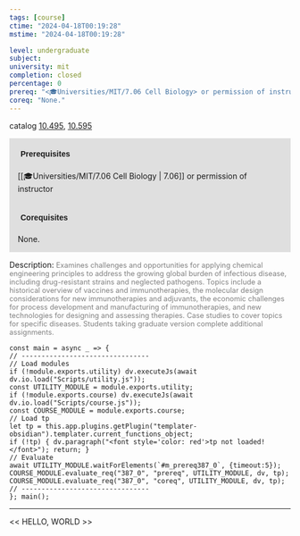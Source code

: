 ```yaml
---
tags: [course]
ctime: "2024-04-18T00:19:28"
mstime: "2024-04-18T00:19:28"

level: undergraduate
subject: 
university: mit
completion: closed
percentage: 0
prereq: "<🎓Universities/MIT/7.06 Cell Biology> or permission of instructor"
coreq: "None."
---
```


catalog [10.495](http://student.mit.edu/catalog/m10a.html#10.495), [10.595](http://student.mit.edu/catalog/m10a.html#10.595)

<span style="display: block; padding: 15px; background-color: rgb(100, 100, 100, 0.2);"><font id="m_prereq387_0" style="display: block; font-family: Arial, sans-serif; font-weight: bold; padding: 5px">Prerequisites</font><br><span id="prereq387_0">[[🎓Universities/MIT/7.06 Cell Biology | 7.06]] or permission of instructor</span></span>
<span style="display: block; padding: 15px; background-color: rgb(100, 100, 100, 0.2);"><font id="m_coreq387_0" style="display: block; font-family: Arial, sans-serif; font-weight: bold; padding: 5px">Corequisites</font><br><span id="coreq387_0">None.</span></span>

<font style="">Description:</font>
<font style="color: grey; font-size: 0.8rem;">Examines challenges and opportunities for applying chemical engineering principles to address the growing global burden of infectious disease, including drug-resistant strains and neglected pathogens. Topics include a historical overview of vaccines and immunotherapies, the molecular design considerations for new immunotherapies and adjuvants, the economic challenges for process development and manufacturing of immunotherapies, and new technologies for designing and assessing therapies.  Case studies to cover topics for specific diseases. Students taking graduate version complete additional assignments.</font>

```dataviewjs
const main = async _ => {
// --------------------------------
// Load modules
if (!module.exports.utility) dv.executeJs(await dv.io.load("Scripts/utility.js"));
const UTILITY_MODULE = module.exports.utility;
if (!module.exports.course) dv.executeJs(await dv.io.load("Scripts/course.js"));
const COURSE_MODULE = module.exports.course;
// Load tp
let tp = this.app.plugins.getPlugin("templater-obsidian").templater.current_functions_object;
if (!tp) { dv.paragraph("<font style='color: red'>tp not loaded!</font>"); return; }
// Evaluate
await UTILITY_MODULE.waitForElements(`#m_prereq387_0`, {timeout:5});
COURSE_MODULE.evaluate_req("387_0", "prereq", UTILITY_MODULE, dv, tp);
COURSE_MODULE.evaluate_req("387_0", "coreq", UTILITY_MODULE, dv, tp);
// --------------------------------
}; main();
```

---

<< HELLO, WORLD >>
